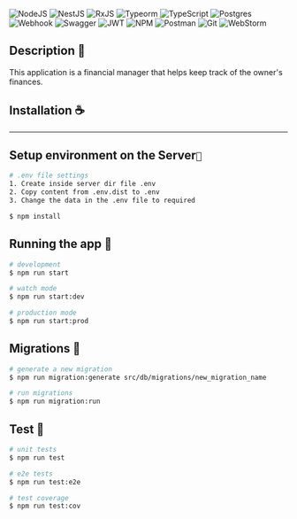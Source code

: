 ![NodeJS](https://img.shields.io/badge/node.js-6DA55F?style=for-the-badge&logo=node.js&logoColor=white)
![NestJS](https://img.shields.io/badge/nestjs-%23E0234E.svg?style=for-the-badge&logo=nestjs&logoColor=white)
![RxJS](https://img.shields.io/badge/rxjs-%23B7178C.svg?style=for-the-badge&logo=reactivex&logoColor=white)
![Typeorm](https://img.shields.io/badge/{_Typeorm_}-%21E0234E.svg?style=for-the-badge&logo=typeorm&logoColor=white)
![TypeScript](https://img.shields.io/badge/typescript-%23007ACC.svg?style=for-the-badge&logo=typescript&logoColor=white)
![Postgres](https://img.shields.io/badge/postgres-%23316192.svg?style=for-the-badge&logo=postgresql&logoColor=white)
![Webhook](https://img.shields.io/badge/Webhook%20-%23AB5990.svg?style=for-the-badge&logo=reacthookform&logoColor=white)
![Swagger](https://img.shields.io/badge/-Swagger-%23Clojure?style=for-the-badge&logo=swagger&logoColor=white)
![JWT](https://img.shields.io/badge/JWT-black?style=for-the-badge&logo=JSON%20web%20tokens)
![NPM](https://img.shields.io/badge/NPM-%23000000.svg?style=for-the-badge&logo=npm&logoColor=white)
![Postman](https://img.shields.io/badge/Postman-FF6C37?style=for-the-badge&logo=postman&logoColor=white)
![Git](https://img.shields.io/badge/git-%23F05033.svg?style=for-the-badge&logo=git&logoColor=white)
![WebStorm](https://img.shields.io/badge/webstorm-143?style=for-the-badge&logo=webstorm&logoColor=white&color=black)

## Description 📑

This application is a financial manager that helps keep track of the owner's finances.

## Installation ☕

___

## Setup environment on the Server`🔧`
```bash
# .env file settings 
1. Create inside server dir file .env
2. Copy content from .env.dist to .env
3. Change the data in the .env file to required

```

```bash
$ npm install
```

## Running the app 🚀

```bash
# development
$ npm run start

# watch mode
$ npm run start:dev

# production mode
$ npm run start:prod
```

## Migrations 🚚

```bash
# generate a new migration
$ npm run migration:generate src/db/migrations/new_migration_name

# run migrations
$ npm run migration:run
```

## Test 🐛

```bash
# unit tests
$ npm run test

# e2e tests
$ npm run test:e2e

# test coverage
$ npm run test:cov
```
